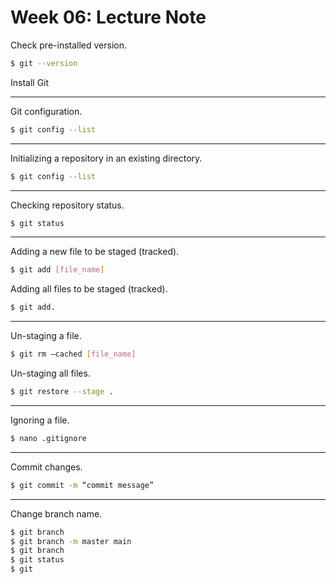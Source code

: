 # Week 06: Lecture Note

Check pre-installed version.

```sh
$ git --version
```

Install Git

---

Git configuration.

```sh
$ git config --list
```

---

Initializing a repository in an existing directory.

```sh
$ git config --list
```

---

Checking repository status.

```sh
$ git status
```

---

Adding a new file to be staged (tracked).

```sh
$ git add [file_name]
```

Adding all files to be staged (tracked).

```sh
$ git add.
```

---

Un-staging a file.

```sh
$ git rm –cached [file_name]
```

Un-staging all files.

```sh
$ git restore --stage .
```

---

Ignoring a file.

```sh
$ nano .gitignore
```

---

Commit changes.

```sh
$ git commit -m “commit message”
```

---

Change branch name.

```sh
$ git branch
$ git branch -m master main
$ git branch
$ git status
$ git
```

